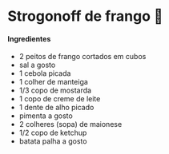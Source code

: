# Strogonoff de frango :chicken:

#### Ingredientes

- 2 peitos de frango cortados em cubos
- sal a gosto
- 1 cebola picada
- 1 colher de manteiga
- 1/3 copo de mostarda
- 1 copo de creme de leite
- 1 dente de alho picado
- pimenta a gosto
- 2 colheres (sopa) de maionese
- 1/2 copo de ketchup
- batata palha a gosto



